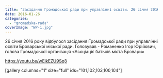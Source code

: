 ```yaml
---
title: "Засідання Громадської ради при управлінні освіти. 26 січня 2016 року"
date: 2016-01-26
categories: 
  - "gromadska-rada"
coverImage: "WP-1.jpg"
---
```


26 січня 2016 року відбулося засідання Громадської ради при управлінні освіти Броварської міської ради. Головував - Романенко Ігор Юрійович, голова Громадської організація «Асоціація батьків міста Бровари»<!--more-->

https://youtu.be/wEikEZU9Sq8

\[gallery columns="1" size="full" ids="101,102,103,100,104"\]
